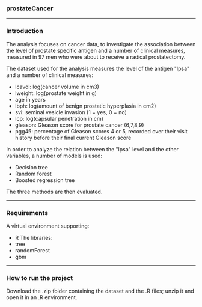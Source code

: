 ### prostateCancer ###

---

### Introduction ###

The analysis focuses on cancer data, to investigate the association between the level of prostate specific antigen and a number of clinical measures, measured in 97 men who were about to receive a radical prostatectomy.

The dataset used for the analysis measures the level of the antigen "lpsa" and a number of clinical measures:
-  lcavol: log(cancer volume in cm3)
-  lweight: log(prostate weight in g)
-  age in years
-  lbph: log(amount of benign prostatic hyperplasia in cm2)
-  svi: seminal vesicle invasion (1 = yes, 0 = no)
-  lcp: log(capsular penetration in cm)
-  gleason: Gleason score for prostate cancer (6,7,8,9)
-  pgg45: percentage of Gleason scores 4 or 5, recorded over their visit history before their final current Gleason score

In order to analyze the relation between the "lpsa" level and the other variables, a number of models is used:
- Decision tree
- Random forest
- Boosted regression tree

The three methods are then evaluated.

---

### Requirements ###

A virtual environment supporting:
- R
The libraries:
- tree
- randomForest
- gbm

---

### How to run the project ###

Download the .zip folder containing the dataset and the .R files; unzip it and open it in an .R environment.
